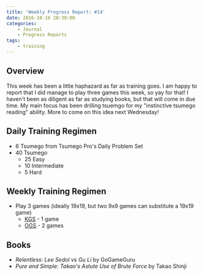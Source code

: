 ```yaml
---
title: 'Weekly Progress Report: #14'
date: 2016-10-16 20:39:00
categories:
	- Journal
	- Progress Reports
tags:
	- training
---
```


## Overview

This week has been a little haphazard as far as training goes. I am happy to report that I did manage to play three games this week, so yay for that! I haven't been as diligent as far as studying books, but that will come in due time. My main focus has been drilling tsuemgo for my "instinctive tsumego reading" ability. More to come on this idea next Wednesday!

<!-- more -->

## Daily Training Regimen

* 6 Tsumego from Tsumego Pro's Daily Problem Set
* 40 Tsumego
	* 25 Easy
	* 10 Intermediate
	* 5 Hard

## Weekly Training Regimen

* Play 3 games (ideally 19x19, but two 9x9 games can substitute a 19x19 game)
	* [KGS](http://www.gokgs.com "Kiseido Go Server") - 1 game
	* [OGS](http://www.online-go.com "Online Go Server") - 2 games

## Books

* _Relentless: Lee Sedol vs Gu Li_ by GoGameGuru
* _Pure and Simple: Takao's Astute Use of Brute Force_ by Takao Shinji
